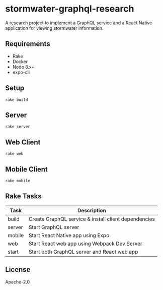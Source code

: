 # stormwater-graphql-research

A research project to implement a GraphQL service and a React Native application
for viewing stormwater information.

## Requirements

* Rake
* Docker
* Node 8.x+
* expo-cli

## Setup

```
rake build
```

## Server

```
rake server
```

## Web Client

```
rake web
```

## Mobile Client

```
rake mobile
```

## Rake Tasks

| Task | Description |
| ---- | ----------- |
| build | Create GraphQL service & install client dependencies |
| server | Start GraphQL server |
| mobile | Start React Native app using Expo |
| web | Start React web app using Webpack Dev Server |
| start | Start both GraphQL server and React web app |

## License

Apache-2.0
